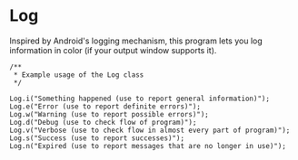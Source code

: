 # Log
Inspired by Android's logging mechanism, this program lets you log information in color (if your output window supports it).

```
/**
 * Example usage of the Log class
 */

Log.i("Something happened (use to report general information)");
Log.e("Error (use to report definite errors)");
Log.w("Warning (use to report possible errors)");
Log.d("Debug (use to check flow of program)");
Log.v("Verbose (use to check flow in almost every part of program)");
Log.s("Success (use to report successes)");
Log.n("Expired (use to report messages that are no longer in use)");
```
